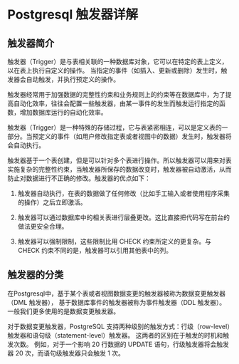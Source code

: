 # Postgresql 触发器详解

## 触发器简介

触发器（Trigger）是与表相关联的一种数据库对象，它可以在特定的表上定义，以在表上执行自定义的操作。
当指定的事件（如插入、更新或删除）发生时，触发器会自动触发，并执行预定义的操作。

触发器经常用于加强数据的完整性约束和业务规则上的约束等在数据库中，为了提高自动化效率，往往会配置一些触发器，由某一事件的发生而触发运行指定的函数，增加数据库运行的自动化效率。

触发器（Trigger）是一种特殊的存储过程，它与表紧密相连，可以是定义表的一部分。当预定义的事件（如用户修改指定表或者视图中的数据）发生时，触发器将会自动执行。

触发器基于一个表创建，但是可以针对多个表进行操作。所以触发器可以用来对表实施复杂的完整性约束，当触发器所保存的数据改变时，触发器被自动激活，从而防止对数据进行不正确的修改。触发器的优点如下：

1. 触发器自动执行，在表的数据做了任何修改（比如手工输入或者使用程序采集的操作）之后立即激活。

2. 触发器可以通过数据库中的相关表进行层叠更改。这比直接把代码写在前台的做法更安全合理。

3. 触发器可以强制限制，这些限制比用 CHECK 约束所定义的更复杂。与 CHECK 约束不同的是，触发器可以引用其他表中的列。

## 触发器的分类

在Postgresql中，基于某个表或者视图数据变更的触发器被称为数据变更触发器（DML 触发器），
基于数据库事件的触发器被称为事件触发器（DDL 触发器）。
一般我们更多使用的是数据变更触发器。

对于数据变更触发器，PostgreSQL 支持两种级别的触发方式：行级（row-level）触发器和语句级（statement-level）触发器。
这两者的区别在于触发的时机和触发次数。
例如，对于一个影响 20 行数据的 UPDATE 语句，行级触发器将会触发器 20 次，而语句级触发器只会触发 1 次。
